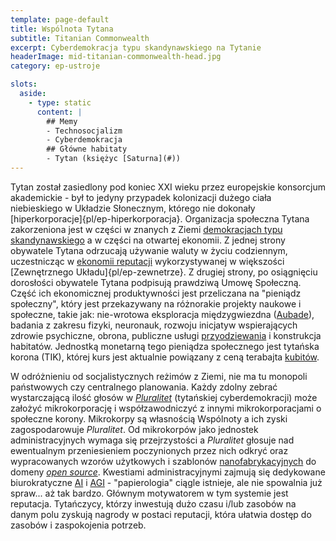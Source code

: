 ```yaml
---
template: page-default
title: Wspólnota Tytana
subtitle: Titanian Commonwealth
excerpt: Cyberdemokracja typu skandynawskiego na Tytanie
headerImage: mid-titanian-commonwealth-head.jpg
category: ep-ustroje

slots:
  aside:
    - type: static
      content: |
        ## Memy
        - Technosocjalizm
        - Cyberdemokracja
        ## Główne habitaty
        - Tytan (księżyc [Saturna](#))
---
```

Tytan został zasiedlony pod koniec XXI wieku przez europejskie konsorcjum akademickie - był to jedyny przypadek kolonizacji dużego ciała niebieskiego w Układzie Słonecznym, którego nie dokonały [hiperkorporacje]{pl/ep-hiperkorporacja}. Organizacja społeczna Tytana zakorzeniona jest w części w znanych z Ziemi [demokracjach typu skandynawskiego](http://en.wikipedia.org/wiki/Nordic_model) a w części na otwartej ekonomii. Z jednej strony obywatele Tytana odrzucają używanie waluty w życiu codziennym, uczestnicząc w [ekonomii reputacji](#) wykorzystywanej w większości [Zewnętrznego Układu]{pl/ep-zewnetrze}. Z drugiej strony, po osiągnięciu dorosłości obywatele Tytana podpisują prawdziwą Umowę Społeczną. Część ich ekonomicznej produktywności jest przeliczana na "pieniądz społeczny", który jest przekazywany na różnorakie projekty naukowe i społeczne, takie jak: nie-wrotowa eksploracja międzygwiezdna ([Aubade](#)), badania z zakresu fizyki, neuronauk, rozwoju inicjatyw wspierających zdrowie psychiczne, obrona, publiczne usługi [przyodziewania](#) i konstrukcja habitatów. Jednostką monetarną tego pieniądza społecznego jest tytańska korona (TIK), której kurs jest aktualnie powiązany z ceną terabajta [kubitów](#).

W odróżnieniu od socjalistycznych reżimów z Ziemi, nie ma tu monopoli państwowych czy centralnego planowania. Każdy zdolny zebrać wystarczającą ilość głosów w _[Pluralitet](#)_ (tytańskiej cyberdemokracji) może założyć mikrokorporację i współzawodniczyć z innymi mikrokorporacjami o społeczne korony. Mikrokorpy są własnością Wspólnoty a ich zyski zagospodarowuje _Pluralitet_. Od mikrokorpów jako jednostek administracyjnych wymaga się przejrzystości a _Pluralitet_ głosuje nad ewentualnym przeniesieniem poczynionych przez nich odkryć oraz wypracowanych wzorów użytkowych i szablonów [nanofabrykacyjnych](#) do domeny _[open source](http://en.wikipedia.org/wiki/Open_source)_. Kwestiami administracyjnymi zajmują się dedykowane biurokratyczne [AI](#) i [AGI](#) - "papierologia" ciągle istnieje, ale nie spowalnia już spraw... aż tak bardzo. Głównym motywatorem w tym systemie jest reputacja. Tytańczycy, którzy inwestują dużo czasu i/lub zasobów na danym polu zyskują nagrody w postaci reputacji, która ułatwia dostęp do zasobów i zaspokojenia potrzeb.

